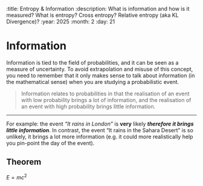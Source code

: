 :title: Entropy & Information
:description: What is information and how is it measured? What is entropy? Cross entropy? Relative entropy (aka KL Divergence)?
:year: 2025
:month: 2
:day: 21


# Information

Information is tied to the field of probabilities, and it can be seen as a measure of uncertainty. To avoid extrapolation and misuse of this concept, you need to remember that it only makes sense to talk about information (in the mathematical sense) when you are studying a probabilistic event.

> Information relates to probabilities in that the realisation of an event with low probability brings a lot of information, and the realisation of an event with high probability brings little information.

---

For example: the event *“It rains in London”* is **very** likely ***therefore it brings little information***. In contrast, the event “It rains in the Sahara Desert” is so unlikely, it brings a lot more information (e.g. it could more realistically help you pin-point the day of the event).

## Theorem

$E=mc^2$
